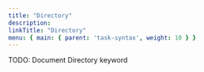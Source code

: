 ```yaml
---
title: "Directory"
description:
linkTitle: "Directory"
menu: { main: { parent: 'task-syntax', weight: 10 } }
---
```


TODO: Document Directory keyword
